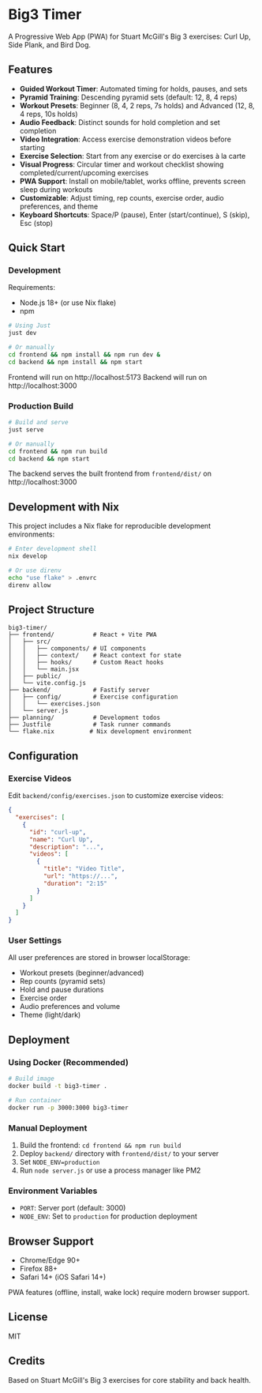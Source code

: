 # Big3 Timer

A Progressive Web App (PWA) for Stuart McGill's Big 3 exercises: Curl Up, Side Plank, and Bird Dog.

## Features

- **Guided Workout Timer**: Automated timing for holds, pauses, and sets
- **Pyramid Training**: Descending pyramid sets (default: 12, 8, 4 reps)
- **Workout Presets**: Beginner (8, 4, 2 reps, 7s holds) and Advanced (12, 8, 4 reps, 10s holds)
- **Audio Feedback**: Distinct sounds for hold completion and set completion
- **Video Integration**: Access exercise demonstration videos before starting
- **Exercise Selection**: Start from any exercise or do exercises à la carte
- **Visual Progress**: Circular timer and workout checklist showing completed/current/upcoming exercises
- **PWA Support**: Install on mobile/tablet, works offline, prevents screen sleep during workouts
- **Customizable**: Adjust timing, rep counts, exercise order, audio preferences, and theme
- **Keyboard Shortcuts**: Space/P (pause), Enter (start/continue), S (skip), Esc (stop)

## Quick Start

### Development

Requirements:
- Node.js 18+ (or use Nix flake)
- npm

```bash
# Using Just
just dev

# Or manually
cd frontend && npm install && npm run dev &
cd backend && npm install && npm start
```

Frontend will run on http://localhost:5173
Backend will run on http://localhost:3000

### Production Build

```bash
# Build and serve
just serve

# Or manually
cd frontend && npm run build
cd backend && npm start
```

The backend serves the built frontend from `frontend/dist/` on http://localhost:3000

## Development with Nix

This project includes a Nix flake for reproducible development environments:

```bash
# Enter development shell
nix develop

# Or use direnv
echo "use flake" > .envrc
direnv allow
```

## Project Structure

```
big3-timer/
├── frontend/           # React + Vite PWA
│   ├── src/
│   │   ├── components/ # UI components
│   │   ├── context/    # React context for state
│   │   ├── hooks/      # Custom React hooks
│   │   └── main.jsx
│   ├── public/
│   └── vite.config.js
├── backend/            # Fastify server
│   ├── config/         # Exercise configuration
│   │   └── exercises.json
│   └── server.js
├── planning/           # Development todos
├── Justfile            # Task runner commands
└── flake.nix          # Nix development environment
```

## Configuration

### Exercise Videos

Edit `backend/config/exercises.json` to customize exercise videos:

```json
{
  "exercises": [
    {
      "id": "curl-up",
      "name": "Curl Up",
      "description": "...",
      "videos": [
        {
          "title": "Video Title",
          "url": "https://...",
          "duration": "2:15"
        }
      ]
    }
  ]
}
```

### User Settings

All user preferences are stored in browser localStorage:
- Workout presets (beginner/advanced)
- Rep counts (pyramid sets)
- Hold and pause durations
- Exercise order
- Audio preferences and volume
- Theme (light/dark)

## Deployment

### Using Docker (Recommended)

```bash
# Build image
docker build -t big3-timer .

# Run container
docker run -p 3000:3000 big3-timer
```

### Manual Deployment

1. Build the frontend: `cd frontend && npm run build`
2. Deploy `backend/` directory with `frontend/dist/` to your server
3. Set `NODE_ENV=production`
4. Run `node server.js` or use a process manager like PM2

### Environment Variables

- `PORT`: Server port (default: 3000)
- `NODE_ENV`: Set to `production` for production deployment

## Browser Support

- Chrome/Edge 90+
- Firefox 88+
- Safari 14+ (iOS Safari 14+)

PWA features (offline, install, wake lock) require modern browser support.

## License

MIT

## Credits

Based on Stuart McGill's Big 3 exercises for core stability and back health.
